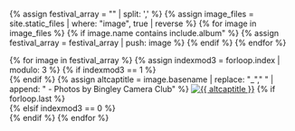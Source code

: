 <!-- Gallery -->
  {% assign festival_array = "" | split: ',' %}
  {% assign image_files = site.static_files | where: "image", true | reverse %}
  {% for image in image_files %}
    {% if image.name contains include.album" %}
        {% assign festival_array = festival_array | push: image %}
    {% endif %}
  {% endfor %}
<div class="gallery">
{% for image in festival_array %}
{% assign indexmod3 = forloop.index | modulo: 3 %}
{% if indexmod3 == 1 %}<div class="row">{% endif %}
{% assign altcaptitle = image.basename | replace: "_"," " | append: " - Photos by Bingley Camera Club" %}
<a href="{{site.baseurl}}{{image.path}}" data-toggle="lightbox" data-gallery="example-gallery" data-caption="{{ altcaptitle }}" class="col-sm-4"><img src="{{site.baseurl}}{{image.path | replace: 'gallery','thumbnails'}}" alt="{{ altcaptitle }}" title="{{ altcaptitle }}" class="img-fluid" /></a>
{% if forloop.last %}</div>{% elsif indexmod3 == 0 %}</div>{% endif %}
{% endfor %}
</div><!-- Gallery -->  

